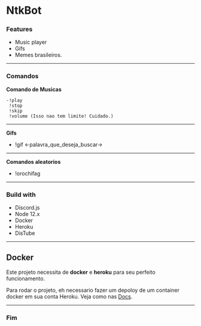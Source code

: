 

# NtkBot

### Features

- Music player
- Gifs
- Memes brasileiros.
---
### Comandos
**Comando de Musicas**

	-!play
	 !stop
	 !skip
	 !volume (Isso nao tem limite! Cuidado.)
	 

---

**Gifs**
- !gif <-palavra_que_deseja_buscar->

---
**Comandos aleatorios**
- !orochifag

---

### Build with

- Discord.js
- Node 12.x
- Docker
- Heroku
- DisTube

---

## Docker

Este projeto necessita de **docker** e **heroku** para seu perfeito funcionamento.

Para rodar o projeto, eh necessario fazer um depoloy de um container docker em sua conta Heroku. Veja como nas [Docs](https://devcenter.heroku.com/articles/container-registry-and-runtime).

---

### Fim